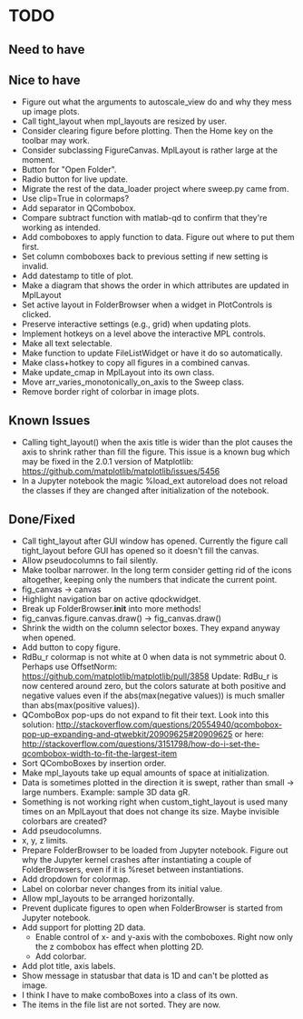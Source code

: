 TODO
====
Need to have
------------


Nice to have
------------
* Figure out what the arguments to autoscale_view do and why they mess up
  image plots.
* Call tight_layout when mpl_layouts are resized by user.
* Consider clearing figure before plotting. Then the Home key on the toolbar may work.
* Consider subclassing FigureCanvas. MplLayout is rather large at the moment.
* Button for "Open Folder".
* Radio button for live update.
* Migrate the rest of the data_loader project where sweep.py came from.
* Use clip=True in colormaps?
* Add separator in QCombobox.
* Compare subtract function with matlab-qd to confirm that they're working as
  intended.
* Add comboboxes to apply function to data. Figure out where to put them first.
* Set column comboboxes back to previous setting if new setting is invalid.
* Add datestamp to title of plot.
* Make a diagram that shows the order in which attributes are updated in
  MplLayout
* Set active layout in FolderBrowser when a widget in PlotControls is clicked.
* Preserve interactive settings (e.g., grid) when updating plots.
* Implement hotkeys on a level above the interactive MPL controls.
* Make all text selectable.
* Make function to update FileListWidget or have it do so automatically.
* Make class+hotkey to copy all figures in a combined canvas.
* Make update_cmap in MplLayout into its own class.
* Move arr_varies_monotonically_on_axis to the Sweep class.
* Remove border right of colorbar in image plots.


Known Issues
------------
* Calling tight_layout() when the axis title is wider than the plot causes the
  axis to shrink rather than fill the figure. This issue is a known bug which
  may be fixed in the 2.0.1 version of Matplotlib:
  https://github.com/matplotlib/matplotlib/issues/5456
* In a Jupyter notebook the magic %load_ext autoreload does not reload the
  classes if they are changed after initialization of the notebook.


Done/Fixed
----------
* Call tight_layout after GUI window has opened. Currently the figure call
  tight_layout before GUI has opened so it doesn't fill the canvas.
* Allow pseudocolumns to fail silently.
* Make toolbar narrower. In the long term consider getting rid of the icons
  altogether, keeping only the numbers that indicate the current point.
* fig_canvas -> canvas
* Highlight navigation bar on active qdockwidget.
* Break up FolderBrowser.__init__ into more methods!
* fig_canvas.figure.canvas.draw() -> fig_canvas.draw()
* Shrink the width on the column selector boxes. They expand anyway when
  opened.
* Add button to copy figure.
* RdBu_r colormap is not white at 0 when data is not symmetric about 0. Perhaps
  use OffsetNorm: https://github.com/matplotlib/matplotlib/pull/3858
  Update: RdBu_r is now centered around zero, but the colors saturate at both
  positive and negative values even if the abs(max(negative values)) is much
  smaller than abs(max(positive values)).
* QComboBox pop-ups do not expand to fit their text. Look into this solution:
  http://stackoverflow.com/questions/20554940/qcombobox-pop-up-expanding-and-qtwebkit/20909625#20909625
  or here:
  http://stackoverflow.com/questions/3151798/how-do-i-set-the-qcombobox-width-to-fit-the-largest-item
* Sort QComboBoxes by insertion order.
* Make mpl_layouts take up equal amounts of space at initialization.
* Data is sometimes plotted in the direction it is swept, rather than small ->
  large numbers. Example: sample 3D data gR.
* Something is not working right when custom_tight_layout is used many times on
  an MplLayout that does not change its size. Maybe invisible colorbars are
  created?
* Add pseudocolumns.
* x, y, z limits.
* Prepare FolderBrowser to be loaded from Jupyter notebook. Figure out why the
  Jupyter kernel crashes after instantiating a couple of FolderBrowsers, even
  if it is %reset between instantiations.
* Add dropdown for colormap.
* Label on colorbar never changes from its initial value.
* Allow mpl_layouts to be arranged horizontally.
* Prevent duplicate figures to open when FolderBrowser is started from
  Jupyter notebook.
* Add support for plotting 2D data.
    * Enable control of x- and y-axis with the comboboxes. Right now only
      the z combobox has effect when plotting 2D.
    * Add colorbar.
* Add plot title, axis labels.
* Show message in statusbar that data is 1D and can't be plotted as image.
* I think I have to make comboBoxes into a class of its own.
* The items in the file list are not sorted. They are now.
